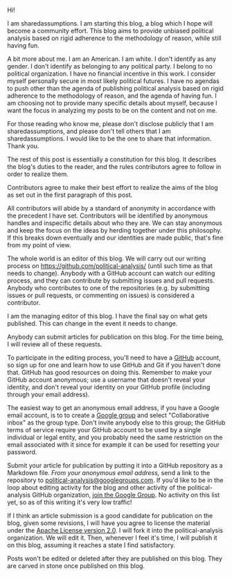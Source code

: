 Hi!

I am sharedassumptions. I am starting this blog, a blog which I hope will become a community effort. This blog aims to provide unbiased political analysis based on rigid adherence to the methodology of reason, while still having fun.

A bit more about me. I am an American. I am white. I don't identify as any gender. I don't identify as belonging to any political party. I belong to no political organization. I have no financial incentive in this work. I consider myself personally secure in most likely political futures. I have no agendas to push other than the agenda of publishing political analysis based on rigid adherence to the methodology of reason, and the agenda of having fun. I am choosing not to provide many specific details about myself, because I want the focus in analyzing my posts to be on the content and not on me.

For those reading who know me, please don't disclose publicly that I am sharedassumptions, and please don't tell others that I am sharedassumptions. I would like to be the one to share that information. Thank you.

The rest of this post is essentially a constitution for this blog. It describes the blog's duties to the reader, and the rules contributors agree to follow in order to realize them.

Contributors agree to make their best effort to realize the aims of the blog as set out in the first paragraph of this post.

All contributors will abide by a standard of anonymity in accordance with the precedent I have set. Contributors will be identified by anonymous handles and inspecific details about who they are. We can stay anonymous and keep the focus on the ideas by herding together under this philosophy. If this breaks down eventually and our identities are made public, that's fine from my point of view.

The whole world is an editor of this blog. We will carry out our writing process on https://github.com/political-analysis/ (until such time as that needs to change). Anybody with a GitHub account can watch our editing process, and they can contribute by submitting issues and pull requests. Anybody who contributes to one of the repositories (e.g. by submitting issues or pull requests, or commenting on issues) is considered a contributor.

I am the managing editor of this blog. I have the final say on what gets published. This can change in the event it needs to change.

Anybody can submit articles for publication on this blog. For the time being, I will review all of these requests.

To participate in the editing process, you'll need to have a [GitHub](https://github.com/) account, so sign up for one and learn how to use GitHub and Git if you haven't done that. GitHub has good resources on doing this. Remember to make your GitHub account anonymous; use a username that doesn't reveal your identity, and don't reveal your identity on your GitHub profile (including through your email address).

The easiest way to get an anonymous email address, if you have a Google email account, is to to create a [Google group](https://groups.google.com) and select "Collaborative inbox" as the group type. Don't invite anybody else to this group; the GitHub terms of service require your GitHub account to be used by a single individual or legal entity, and you probably need the same restriction on the email associated with it since for example it can be used for resetting your password.

Submit your article for publication by putting it into a GitHub repository as a Markdown file. *From your anonymous email address,* send a link to the repository to political-analysis@googlegroups.com. If you'd like to be in the loop about editing activity for the blog and other activity of the political-analysis GitHub organization, [join the Google Group](https://groups.google.com/forum/#!forum/political-analysis). No activity on this list yet, so as of this writing it's very low traffic!

If I think an article submission is a good candidate for publication on the blog, given some revisions, I will have you agree to license the material under the [Apache License version 2.0](https://www.apache.org/licenses/LICENSE-2.0). I will fork it into the political-analysis organization. We will edit it. Then, whenever I feel it's time, I will publish it on this blog, assuming it reaches a state I find satisfactory.

Posts won't be edited or deleted after they are published on this blog. They are carved in stone once published on this blog.
